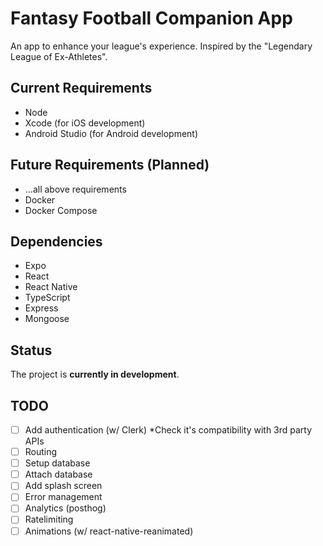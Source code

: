 # Fantasy Football Companion App

An app to enhance your league's experience. Inspired by the "Legendary League of Ex-Athletes".

## Current Requirements

- Node
- Xcode (for iOS development)
- Android Studio (for Android development)

## Future Requirements (Planned)

- ...all above requirements
- Docker
- Docker Compose

## Dependencies

- Expo
- React
- React Native
- TypeScript
- Express
- Mongoose

## Status

The project is **currently in development**.

## TODO

- [ ] Add authentication (w/ Clerk) \*Check it's compatibility with 3rd party APIs
- [ ] Routing
- [ ] Setup database
- [ ] Attach database
- [ ] Add splash screen
- [ ] Error management
- [ ] Analytics (posthog)
- [ ] Ratelimiting
- [ ] Animations (w/ react-native-reanimated)
